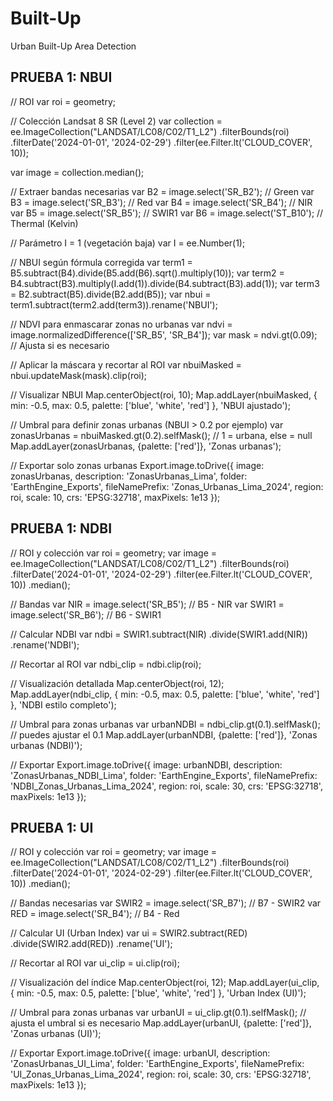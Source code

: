 # Built-Up
Urban Built-Up Area Detection

## PRUEBA 1: NBUI
// ROI
var roi = geometry;

// Colección Landsat 8 SR (Level 2)
var collection = ee.ImageCollection("LANDSAT/LC08/C02/T1_L2")
  .filterBounds(roi)
  .filterDate('2024-01-01', '2024-02-29')
  .filter(ee.Filter.lt('CLOUD_COVER', 10));

var image = collection.median();

// Extraer bandas necesarias
var B2 = image.select('SR_B2'); // Green
var B3 = image.select('SR_B3'); // Red
var B4 = image.select('SR_B4'); // NIR
var B5 = image.select('SR_B5'); // SWIR1
var B6 = image.select('ST_B10'); // Thermal (Kelvin)

// Parámetro I = 1 (vegetación baja)
var I = ee.Number(1);

// NBUI según fórmula corregida
var term1 = B5.subtract(B4).divide(B5.add(B6).sqrt().multiply(10));
var term2 = B4.subtract(B3).multiply(I.add(1)).divide(B4.subtract(B3).add(1));
var term3 = B2.subtract(B5).divide(B2.add(B5));
var nbui = term1.subtract(term2.add(term3)).rename('NBUI');

// NDVI para enmascarar zonas no urbanas
var ndvi = image.normalizedDifference(['SR_B5', 'SR_B4']);
var mask = ndvi.gt(0.09); // Ajusta si es necesario

// Aplicar la máscara y recortar al ROI
var nbuiMasked = nbui.updateMask(mask).clip(roi);

// Visualizar NBUI
Map.centerObject(roi, 10);
Map.addLayer(nbuiMasked, {
  min: -0.5,
  max: 0.5,
  palette: ['blue', 'white', 'red']
}, 'NBUI ajustado');

// Umbral para definir zonas urbanas (NBUI > 0.2 por ejemplo)
var zonasUrbanas = nbuiMasked.gt(0.2).selfMask(); // 1 = urbana, else = null
Map.addLayer(zonasUrbanas, {palette: ['red']}, 'Zonas urbanas');

// Exportar solo zonas urbanas
Export.image.toDrive({
  image: zonasUrbanas,
  description: 'ZonasUrbanas_Lima',
  folder: 'EarthEngine_Exports',
  fileNamePrefix: 'Zonas_Urbanas_Lima_2024',
  region: roi,
  scale: 10,
  crs: 'EPSG:32718',
  maxPixels: 1e13
});


## PRUEBA 1: NDBI

// ROI y colección
var roi = geometry;
var image = ee.ImageCollection("LANDSAT/LC08/C02/T1_L2")
  .filterBounds(roi)
  .filterDate('2024-01-01', '2024-02-29')
  .filter(ee.Filter.lt('CLOUD_COVER', 10))
  .median();

// Bandas
var NIR = image.select('SR_B5');   // B5 - NIR
var SWIR1 = image.select('SR_B6'); // B6 - SWIR1

// Calcular NDBI
var ndbi = SWIR1.subtract(NIR)
  .divide(SWIR1.add(NIR))
  .rename('NDBI');

// Recortar al ROI
var ndbi_clip = ndbi.clip(roi);

// Visualización detallada
Map.centerObject(roi, 12);
Map.addLayer(ndbi_clip, {
  min: -0.5,
  max: 0.5,
  palette: ['blue', 'white', 'red']
}, 'NDBI estilo completo');

// Umbral para zonas urbanas
var urbanNDBI = ndbi_clip.gt(0.1).selfMask(); // puedes ajustar el 0.1
Map.addLayer(urbanNDBI, {palette: ['red']}, 'Zonas urbanas (NDBI)');

// Exportar
Export.image.toDrive({
  image: urbanNDBI,
  description: 'ZonasUrbanas_NDBI_Lima',
  folder: 'EarthEngine_Exports',
  fileNamePrefix: 'NDBI_Zonas_Urbanas_Lima_2024',
  region: roi,
  scale: 30,
  crs: 'EPSG:32718',
  maxPixels: 1e13
});





## PRUEBA 1: UI

// ROI y colección
var roi = geometry;
var image = ee.ImageCollection("LANDSAT/LC08/C02/T1_L2")
  .filterBounds(roi)
  .filterDate('2024-01-01', '2024-02-29')
  .filter(ee.Filter.lt('CLOUD_COVER', 10))
  .median();

// Bandas necesarias
var SWIR2 = image.select('SR_B7'); // B7 - SWIR2
var RED = image.select('SR_B4');   // B4 - Red

// Calcular UI (Urban Index)
var ui = SWIR2.subtract(RED)
  .divide(SWIR2.add(RED))
  .rename('UI');

// Recortar al ROI
var ui_clip = ui.clip(roi);

// Visualización del índice
Map.centerObject(roi, 12);
Map.addLayer(ui_clip, {
  min: -0.5,
  max: 0.5,
  palette: ['blue', 'white', 'red']
}, 'Urban Index (UI)');

// Umbral para zonas urbanas
var urbanUI = ui_clip.gt(0.1).selfMask(); // ajusta el umbral si es necesario
Map.addLayer(urbanUI, {palette: ['red']}, 'Zonas urbanas (UI)');

// Exportar
Export.image.toDrive({
  image: urbanUI,
  description: 'ZonasUrbanas_UI_Lima',
  folder: 'EarthEngine_Exports',
  fileNamePrefix: 'UI_Zonas_Urbanas_Lima_2024',
  region: roi,
  scale: 30,
  crs: 'EPSG:32718',
  maxPixels: 1e13
});
